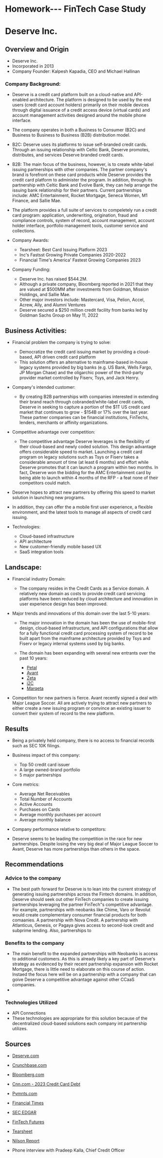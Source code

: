# Homework--- FinTech Case Study

# Deserve Inc.

## Overview and Origin

* Deserve Inc.  
* Incorporated in 2013
* Company Founder:  Kalpesh Kapadia, CEO and Michael Hallinan

### Company Background:
* Deserve is a credit card platform built on a cloud-native and API-enabled architecture.  The platform is designed to be used by the end users (credt card account holders) primarily on their mobile devices through digital issuance of a credit access device (virtual cards) and account management activities designed around the mobile phone interface.
* The company operates in both a Business to Consumer (B2C) and Business to Business to Business (B2B) distribution model.
* B2C:  Deserve uses its platforms to issue self-branded credit cards.  Through an issuing relationship with Celtic Bank, Deserve promotes, distributes, and services  Deserve branded credit cards.
* B2B:  The main focus of the business, however, is to create white-label issuing partnerships with other companies.  The partner company's brand is forefront on these card products while Deserve provides the credit card platform to administer the program.  In addition, through its partnership with Celtic Bank and Evolve Bank, they can help arrange the issuing bank relationship for their partners.  Current partnerships include:  AMC Entertainment, Rocket Mortgage, Seneca Women, M1 Finance, and Sallie Mae.
*  The platform provides a full suite of services to compeletely run a credit card program:  application, underwriting, origination, fraud and compliance controls, system of record, account management, account holder interface, portfolio management tools, customer service and collections.

* Company Awards:
  * Tearsheet: Best Card Issuing Platform 2023
  * Inc's Fastsst Growing Private Companies 2020-2022
  * Financial Time's America' Fastest Growing Companies 2023

* Company Funding:
  *  Deserve Inc. has raised $544.2M.
  *  Although a private company, Bloomberg reported in 2021 that they are valued at $500MM after investments from Goldman, Mission Holdings, and Sallie Mae.
  *  Other major investors include:  Mastercard, Visa, Pelion, Accel, Acrew, Ally, and Alumni Ventures
  *  Deserve secured a $250 million credit facility from banks led by Goldman Sachs Group on May 11, 2022
 
## Business Activities:

* Financial problem the company is trying to solve:
  * Democratize the credit card issuing market by providing a cloud-based, API driven credit card platform
  * This solution offers an alternative to mainframe-based in-house legacy systems provided by big banks (e.g. US Bank, Wells Fargo, JP Morgan Chase) and the oligarchic  power of the third-party provider market controlled by Fiserv, Tsys, and Jack Henry.

* Company's intended customer:
  *   By creating B2B partnerships with companies interested in extending their brand reach through cobranded/white-label credit cards, Deserve in seeking to capture a portion of the $1T US credit card market that continues to grow - $154B or 17% over the last year.  These partner companies can be financial institutions, FinTechs, lenders, merchants or affinity organizations.

*   Competitive advantage over competition:
    *   The competitive advantage Deserve leverages is the flexibility of their cloud-based and newly coded solution.  This design advantage offers considerable speed to market.  Launching a credit card  program on legacy solutions such as Tsys or Fiserv takes a considerable amount of time (at least 6 months) and effort while Deserve promotes that it can launch a program within two months.  In fact, Deserve won the bidding for the AMC Entertainment card by being able to launch within 4 months of the RFP - a feat none of their competitors could match.
  *   Deserve hopes to attract new partners by offering this speed to market solution in launching new programs.
  *   In addition, they can offer the a mobile first user experience, a flexible environment, and the latest tools to manage all aspects of credit card issuing.
    
* Technologies:
  *   Cloud-based infrastructure
  *   API architecture
  *   New customer-friendly mobile based UX
  *   SaaS integration tools


## Landscape:

* Financial industry Domain:
  * The company resides in the Credit Cards as a Service domain.  A relatively new domain as costs to provide credit card servicing platforms have been reduced by cloud architecture and innovation in user experience design has been improved.

* Major trends and innovations of this domain over the last 5-10 years:
  *  The major innovation in the domain has been the use of mobile-first design, cloud-based infrastructure, and API configurations that allow for a fully functional credit card processing system of record to be built apart from the mainframe architecture provided by Tsys and Fiserv or legacy internal systems used by big banks.  

  * The domain has been expanding with several new entrants over the past 10 years:
    * [Petal](www.petalcard.com)
    * [Avant](Avant.com)
    * [Zeta](zeta.tech/us/)
    * [i2C](i2cinc.com)
    * [Marqeta](marqeta.com)
   
* Competition for new partners is fierce.  Avant recently signed a deal with Major League Soccer.  All are actively trying to attract new partners to either create a new issuing program or convince an existing issuer to convert their system of record to the new platform.
  
## Results
* Being a privately held company, there is no access to financial records such as SEC 10K filings.

* Business impact of this company:
  * Top 50 credit card issuer
  * A large owned-brand portfolio
  * 5 major partnerships

* Core metrics:
  * Average Net Receivables
  * Total Number of Accounts
  * Active Accounts
  * Purchases on Cards
  * Average monthly purchases per account
  * Average monthly balance

* Company performance relative to competitors:
 * Deserve seems to be leading the competition in the race for new partnerships.  Despite losing the very big deal of Major League Soccer to Avant, Deserve has more partnerships than others in the space.

## Recommendations

### Advice to the company
  *   The best path forward for Deserve is to lean into the current strategy of generating issuing partnerships across the Fintech domains.  In addition, Deserve should seek out other FinTech companies to create issuing partnerships leveraging the partner FinTech"s competitive advantage.  For example, partnerships with neobanks like Chime, Varo or Revolut would create complementary consumer financial products for both comaanies.  A partnership with Nova Credit.  A partnership with Atlanticus, Genesis,  or Pagaya gives access to second-look credit and subprime lending.  Also, partnerships to   

### Benefits to the company
*  The main benefit to the expanded partnerships with Neobanks is access to additional customers. As this is already likely a key part of Deserve's strategy as evidenced by their recent partnership expansion with Rocket Mortgage, there is little need to elaborate on this course of action.  Instaed the focus here will be on a partnership with a company that can goive Deserve a competitive advantage against other CCaaS companies.
*     

 ### Technologies Utilized
* API Connections
* These technologies are appropriate for this solution because of the decentralized cloud-based solutions each company int partnership utilizes.

## Sources
* [Deserve.com](deserve.com)
* [Crunchbase.com](https://www.crunchbase.com/organization/deserve)
* [Bloomberg.com](https://www.bloomberg.com/news/articles/2021-06-24/deserve-valuation-tops-500-million-as-mastercard-ally-invest?leadSource=uverify%20wall#xj4y7vzkg)
* [Cnn.com - 2023 Credit Card Debt](https://www.cnn.com/2023/11/07/economy/household-debt-credit-card-delinquencies-q3/index.html)
* [Pymnts.com](pymnts.com)
* [Financial Times](https://www.ft.com/americas-fastest-growing-companies-2023)
* [SEC EDGAR](sec.gov/edgar)
* [FinTech Futures](fintechfutures.com/us/?s=deserve)
* [Tearsheet](tearsheet.co)
* [Nilson Report](https://nilsonreport.com/articles/the-50-largest-us-visa-and-mastercard-credit-card-issuers-2022/)
  
* Phone interview with Pradeep Kalla, Chief Credit Officer
